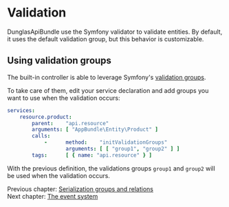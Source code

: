 # Validation

DunglasApiBundle use the Symfony validator to validate entities.
By default, it uses the default validation group, but this behavior is customizable.

## Using validation groups
The built-in controller is able to leverage Symfony's [validation groups](http://symfony.com/doc/current/book/validation.html#validation-groups).

To take care of them, edit your service declaration and add groups you want to use when the validation occurs:

```yaml
services:
    resource.product:
        parent:    "api.resource"
        arguments: [ "AppBundle\Entity\Product" ]
        calls:
            -      method:    "initValidationGroups"
                   arguments: [ [ "group1", "group2" ] ]
        tags:      [ { name: "api.resource" } ]
```

With the previous definition, the validations groups `group1` and `group2` will be used when the validation occurs.

Previous chapter: [Serialization groups and relations](serialization-groups-and-relations.md)<br />
Next chapter: [The event system](the-event-system.md)
